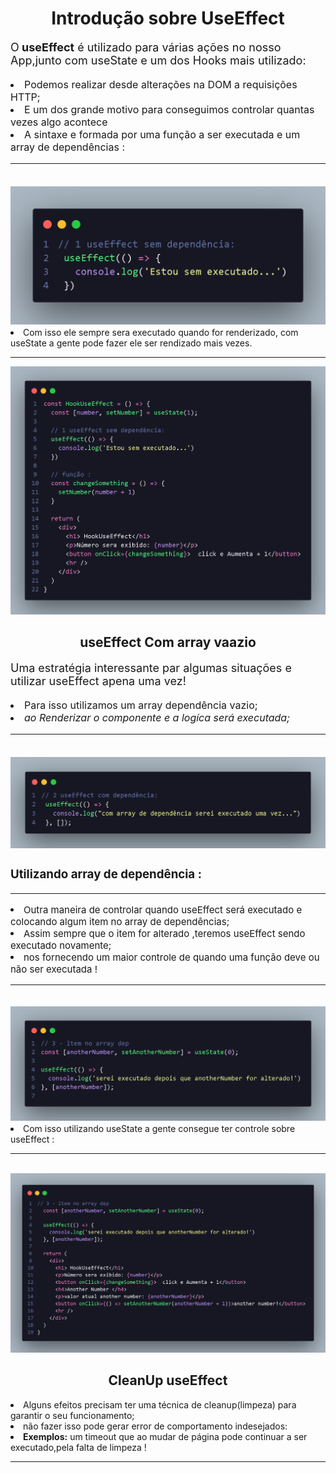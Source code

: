 <h1 align="center"> Introdução sobre UseEffect </h1>

<p style="font-size:18px;">O<b> useEffect</b> é utilizado para várias ações no nosso App,junto com useState e um dos Hooks mais utilizado:

<li style="font-size:16px;"> Podemos realizar desde alterações na DOM a requisições HTTP;
<li style="font-size:16px;">E um dos grande motivo para conseguimos controlar quantas vezes algo acontece 
<li style="font-size:16px;"> A sintaxe e formada por uma função a ser executada e um array de dependências :
<hr/>
<br>
<img src="./imghook/useEffect_semDependencia.png">

<br>

<li> Com isso ele sempre sera executado quando for renderizado, com useState a gente pode fazer ele ser rendizado mais vezes.
<hr/>
<img src="./imghook/useEffect_semDependencia_1.png">
</p>

<h2 align="center"> useEffect Com array vaazio </h2>

<p style="font-size:18px;">
Uma estratégia  interessante par algumas  situações e utilizar  useEffect apena uma vez!
<li style="font-size:16px;">Para isso utilizamos um array dependência vazio;
<li style="font-size:16px;"> <em> ao Renderizar o componente e a logíca será executada;
</em>
<hr />
<br />
<img src="./imghook/useEffect_comDependencia.png">

<h3> Utilizando array de dependência :</h3>
<hr/>

<li style="font-size:15px;">
  Outra maneira de controlar quando useEffect será executado e colocando algum item no array de dependências;
<li style="font-size:15px;">
  Assim sempre que o item for alterado ,teremos useEffect sendo executado novamente;
<li style="font-size:15px;">
  nos fornecendo um maior controle de quando uma 
  função deve ou não ser executada !

<hr />
<br>
<img src="./imghook/useEffect_comDependencia_1.png">

<br>
<li>Com isso  utilizando useState a gente consegue ter controle sobre useEffect :

<hr/>
<br/>
<img src="./imghook/useEffect_comDependencia_2.png">

<h2 align="center"> CleanUp useEffect </h2>
<p>
 <li> Alguns efeitos precisam ter uma técnica de cleanup(limpeza) para garantir o seu funcionamento;
 <li> não fazer isso pode gerar error de comportamento indesejados:
 <li> <b>Exemplos:</b> um timeout que ao mudar de página pode continuar a ser executado,pela falta de limpeza !

 <br>
 <hr />
 
</p>
